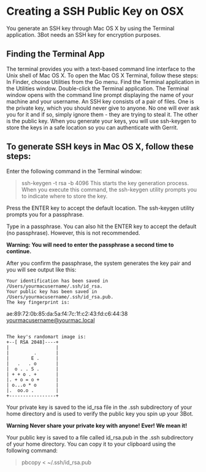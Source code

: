 # Creating a SSH Public Key on OSX
You generate an SSH key through Mac OS X by using the Terminal application. 3Bot needs an SSH key for encryption purposes.

## Finding the Terminal App

The terminal provides you with a text-based command line interface to the Unix shell of Mac OS X.
To open the Mac OS X Terminal, follow these steps:
In Finder, choose Utilities from the Go menu. Find the Terminal application in the Utilities window. Double-click the Terminal application. The Terminal window opens with the command line prompt displaying the name of your machine and your username.
An SSH key consists of a pair of files. One is the private key, which you should never give to anyone. No one will ever ask you for it and if so, simply ignore them - they are trying to steal it. The other is the public key. When you generate your keys, you will use ssh-keygen to store the keys in a safe location so you can authenticate with Gerrit.

## To generate SSH keys in Mac OS X, follow these steps:

Enter the following command in the Terminal window:

> ssh-keygen -t rsa -b 4096
This starts the key generation process. When you execute this command, the ssh-keygen utility prompts you to indicate where to store the key.

Press the ENTER key to accept the default location. The ssh-keygen utility prompts you for a passphrase.

Type in a passphrase. You can also hit the ENTER key to accept the default (no passphrase). However, this is not recommended.

**Warning: You will need to enter the passphrase a second time to continue.**

After you confirm the passphrase, the system generates the key pair and you will see output like this:
```
Your identification has been saved in /Users/yourmacusername/.ssh/id_rsa.
Your public key has been saved in /Users/yourmacusername/.ssh/id_rsa.pub.
The key fingerprint is:
```
ae:89:72:0b:85:da:5a:f4:7c:1f:c2:43:fd:c6:44:38 yourmacusername@yourmac.local
```

The key's randomart image is:
+--[ RSA 2048]----+
|                 |
|         .       |
|        E .      |
|   .   . o       |
|  o . . S .      |
| + + o . +       |
|. + o = o +      |
| o...o * o       |
|.  oo.o .        |
+-----------------+
```
Your private key is saved to the id_rsa file in the .ssh subdirectory of your home directory and is used to verify the public key you spin up your 3Bot.

**Warning Never share your private key with anyone! Ever! We mean it!**

Your public key is saved to a file called id_rsa.pub in the .ssh subdirectory of your home directory. You can copy it to your clipboard using the following command:

> pbcopy < ~/.ssh/id_rsa.pub